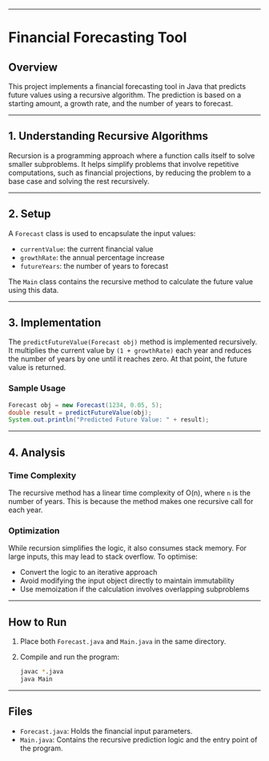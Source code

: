 
---

# Financial Forecasting Tool

## Overview

This project implements a financial forecasting tool in Java that predicts future values using a recursive algorithm. The prediction is based on a starting amount, a growth rate, and the number of years to forecast.

---

## 1. Understanding Recursive Algorithms

Recursion is a programming approach where a function calls itself to solve smaller subproblems. It helps simplify problems that involve repetitive computations, such as financial projections, by reducing the problem to a base case and solving the rest recursively.

---

## 2. Setup

A `Forecast` class is used to encapsulate the input values:

* `currentValue`: the current financial value
* `growthRate`: the annual percentage increase
* `futureYears`: the number of years to forecast

The `Main` class contains the recursive method to calculate the future value using this data.

---

## 3. Implementation

The `predictFutureValue(Forecast obj)` method is implemented recursively. It multiplies the current value by `(1 + growthRate)` each year and reduces the number of years by one until it reaches zero. At that point, the future value is returned.

### Sample Usage

```java
Forecast obj = new Forecast(1234, 0.05, 5);
double result = predictFutureValue(obj);
System.out.println("Predicted Future Value: " + result);
```

---

## 4. Analysis

### Time Complexity

The recursive method has a linear time complexity of O(n), where `n` is the number of years. This is because the method makes one recursive call for each year.

### Optimization

While recursion simplifies the logic, it also consumes stack memory. For large inputs, this may lead to stack overflow. To optimise:

* Convert the logic to an iterative approach
* Avoid modifying the input object directly to maintain immutability
* Use memoization if the calculation involves overlapping subproblems

---

## How to Run

1. Place both `Forecast.java` and `Main.java` in the same directory.
2. Compile and run the program:

   ```bash
   javac *.java
   java Main
   ```

---

## Files

* `Forecast.java`: Holds the financial input parameters.
* `Main.java`: Contains the recursive prediction logic and the entry point of the program.
